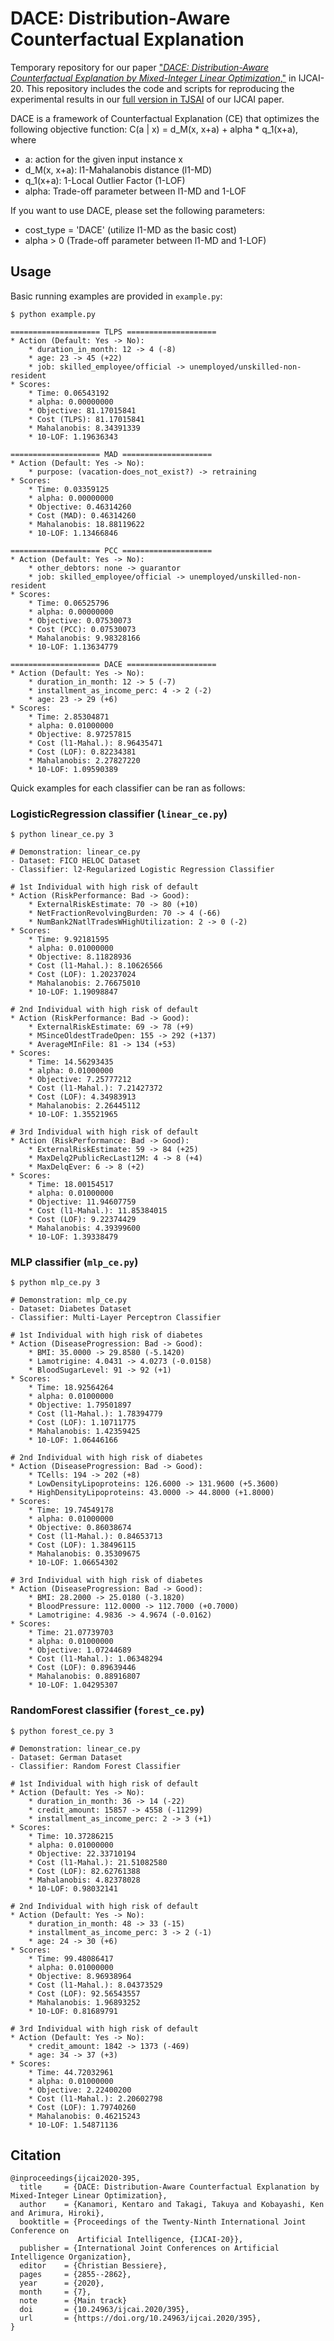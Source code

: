 # DACE: Distribution-Aware Counterfactual Explanation

Temporary repository for our paper ["*DACE: Distribution-Aware Counterfactual Explanation by Mixed-Integer Linear Optimization*,"](https://www.ijcai.org/Proceedings/2020/395) in IJCAI-20.
This repository includes the code and scripts for reproducing the experimental results in our [full version in TJSAI](https://www.jstage.jst.go.jp/article/tjsai/36/6/36_36-6_C-L44/_article/-char/en) of our IJCAI paper. 


DACE is a framework of Counterfactual Explanation (CE) that optimizes the following objective function: 
C(a | x) = d_M(x, x+a) + alpha * q_1(x+a), 
where
* a: action for the given input instance x
* d_M(x, x+a): l1-Mahalanobis distance (l1-MD)
* q_1(x+a): 1-Local Outlier Factor (1-LOF)
* alpha:  Trade-off parameter between l1-MD and 1-LOF

If you want to use DACE, please set the following parameters:
* cost_type = 'DACE' (utilize l1-MD as the basic cost)
* alpha > 0  (Trade-off parameter between l1-MD and 1-LOF)



## Usage

Basic running examples are provided in `example.py`:
```
$ python example.py

==================== TLPS ====================
* Action (Default: Yes -> No):
	* duration_in_month: 12 -> 4 (-8)
	* age: 23 -> 45 (+22)
	* job: skilled_employee/official -> unemployed/unskilled-non-resident
* Scores: 
	* Time: 0.06543192
	* alpha: 0.00000000
	* Objective: 81.17015841
	* Cost (TLPS): 81.17015841
	* Mahalanobis: 8.34391339
	* 10-LOF: 1.19636343

==================== MAD ====================
* Action (Default: Yes -> No):
	* purpose: (vacation-does_not_exist?) -> retraining
* Scores: 
	* Time: 0.03359125
	* alpha: 0.00000000
	* Objective: 0.46314260
	* Cost (MAD): 0.46314260
	* Mahalanobis: 18.88119622
	* 10-LOF: 1.13466846

==================== PCC ====================
* Action (Default: Yes -> No):
	* other_debtors: none -> guarantor
	* job: skilled_employee/official -> unemployed/unskilled-non-resident
* Scores: 
	* Time: 0.06525796
	* alpha: 0.00000000
	* Objective: 0.07530073
	* Cost (PCC): 0.07530073
	* Mahalanobis: 9.98328166
	* 10-LOF: 1.13634779

==================== DACE ====================
* Action (Default: Yes -> No):
	* duration_in_month: 12 -> 5 (-7)
	* installment_as_income_perc: 4 -> 2 (-2)
	* age: 23 -> 29 (+6)
* Scores: 
	* Time: 2.85304871
	* alpha: 0.01000000
	* Objective: 8.97257815
	* Cost (l1-Mahal.): 8.96435471
	* Cost (LOF): 0.82234381
	* Mahalanobis: 2.27827220
	* 10-LOF: 1.09590389
```


Quick examples for each classifier can be ran as follows:

### LogisticRegression classifier (`linear_ce.py`)
```
$ python linear_ce.py 3

# Demonstration: linear_ce.py
- Dataset: FICO HELOC Dataset
- Classifier: l2-Regularized Logistic Regression Classifier

# 1st Individual with high risk of default
* Action (RiskPerformance: Bad -> Good):
	* ExternalRiskEstimate: 70 -> 80 (+10)
	* NetFractionRevolvingBurden: 70 -> 4 (-66)
	* NumBank2NatlTradesWHighUtilization: 2 -> 0 (-2)
* Scores: 
	* Time: 9.92181595
	* alpha: 0.01000000
	* Objective: 8.11828936
	* Cost (l1-Mahal.): 8.10626566
	* Cost (LOF): 1.20237024
	* Mahalanobis: 2.76675010
	* 10-LOF: 1.19098847

# 2nd Individual with high risk of default
* Action (RiskPerformance: Bad -> Good):
	* ExternalRiskEstimate: 69 -> 78 (+9)
	* MSinceOldestTradeOpen: 155 -> 292 (+137)
	* AverageMInFile: 81 -> 134 (+53)
* Scores: 
	* Time: 14.56293435
	* alpha: 0.01000000
	* Objective: 7.25777212
	* Cost (l1-Mahal.): 7.21427372
	* Cost (LOF): 4.34983913
	* Mahalanobis: 2.26445112
	* 10-LOF: 1.35521965

# 3rd Individual with high risk of default
* Action (RiskPerformance: Bad -> Good):
	* ExternalRiskEstimate: 59 -> 84 (+25)
	* MaxDelq2PublicRecLast12M: 4 -> 8 (+4)
	* MaxDelqEver: 6 -> 8 (+2)
* Scores: 
	* Time: 18.00154517
	* alpha: 0.01000000
	* Objective: 11.94607759
	* Cost (l1-Mahal.): 11.85384015
	* Cost (LOF): 9.22374429
	* Mahalanobis: 4.39399600
	* 10-LOF: 1.39338479
```

### MLP classifier (`mlp_ce.py`)
```
$ python mlp_ce.py 3

# Demonstration: mlp_ce.py
- Dataset: Diabetes Dataset
- Classifier: Multi-Layer Perceptron Classifier

# 1st Individual with high risk of diabetes
* Action (DiseaseProgression: Bad -> Good):
	* BMI: 35.0000 -> 29.8580 (-5.1420)
	* Lamotrigine: 4.0431 -> 4.0273 (-0.0158)
	* BloodSugarLevel: 91 -> 92 (+1)
* Scores: 
	* Time: 18.92564264
	* alpha: 0.01000000
	* Objective: 1.79501897
	* Cost (l1-Mahal.): 1.78394779
	* Cost (LOF): 1.10711775
	* Mahalanobis: 1.42359425
	* 10-LOF: 1.06446166

# 2nd Individual with high risk of diabetes
* Action (DiseaseProgression: Bad -> Good):
	* TCells: 194 -> 202 (+8)
	* LowDensityLipoproteins: 126.6000 -> 131.9600 (+5.3600)
	* HighDensityLipoproteins: 43.0000 -> 44.8000 (+1.8000)
* Scores: 
	* Time: 19.74549178
	* alpha: 0.01000000
	* Objective: 0.86038674
	* Cost (l1-Mahal.): 0.84653713
	* Cost (LOF): 1.38496115
	* Mahalanobis: 0.35309675
	* 10-LOF: 1.06654302

# 3rd Individual with high risk of diabetes
* Action (DiseaseProgression: Bad -> Good):
	* BMI: 28.2000 -> 25.0180 (-3.1820)
	* BloodPressure: 112.0000 -> 112.7000 (+0.7000)
	* Lamotrigine: 4.9836 -> 4.9674 (-0.0162)
* Scores: 
	* Time: 21.07739703
	* alpha: 0.01000000
	* Objective: 1.07244689
	* Cost (l1-Mahal.): 1.06348294
	* Cost (LOF): 0.89639446
	* Mahalanobis: 0.88916807
	* 10-LOF: 1.04295307
```

### RandomForest classifier (`forest_ce.py`)
```
$ python forest_ce.py 3

# Demonstration: linear_ce.py
- Dataset: German Dataset
- Classifier: Random Forest Classifier

# 1st Individual with high risk of default
* Action (Default: Yes -> No):
	* duration_in_month: 36 -> 14 (-22)
	* credit_amount: 15857 -> 4558 (-11299)
	* installment_as_income_perc: 2 -> 3 (+1)
* Scores: 
	* Time: 10.37286215
	* alpha: 0.01000000
	* Objective: 22.33710194
	* Cost (l1-Mahal.): 21.51082580
	* Cost (LOF): 82.62761388
	* Mahalanobis: 4.82378028
	* 10-LOF: 0.98032141

# 2nd Individual with high risk of default
* Action (Default: Yes -> No):
	* duration_in_month: 48 -> 33 (-15)
	* installment_as_income_perc: 3 -> 2 (-1)
	* age: 24 -> 30 (+6)
* Scores: 
	* Time: 99.48086417
	* alpha: 0.01000000
	* Objective: 8.96938964
	* Cost (l1-Mahal.): 8.04373529
	* Cost (LOF): 92.56543557
	* Mahalanobis: 1.96893252
	* 10-LOF: 0.81689791

# 3rd Individual with high risk of default
* Action (Default: Yes -> No):
	* credit_amount: 1842 -> 1373 (-469)
	* age: 34 -> 37 (+3)
* Scores: 
	* Time: 44.72032961
	* alpha: 0.01000000
	* Objective: 2.22400200
	* Cost (l1-Mahal.): 2.20602798
	* Cost (LOF): 1.79740260
	* Mahalanobis: 0.46215243
	* 10-LOF: 1.54871136
```


## Citation
```
@inproceedings{ijcai2020-395,
  title     = {DACE: Distribution-Aware Counterfactual Explanation by Mixed-Integer Linear Optimization},
  author    = {Kanamori, Kentaro and Takagi, Takuya and Kobayashi, Ken and Arimura, Hiroki},
  booktitle = {Proceedings of the Twenty-Ninth International Joint Conference on
               Artificial Intelligence, {IJCAI-20}},
  publisher = {International Joint Conferences on Artificial Intelligence Organization},
  editor    = {Christian Bessiere},
  pages     = {2855--2862},
  year      = {2020},
  month     = {7},
  note      = {Main track}
  doi       = {10.24963/ijcai.2020/395},
  url       = {https://doi.org/10.24963/ijcai.2020/395},
}
```
